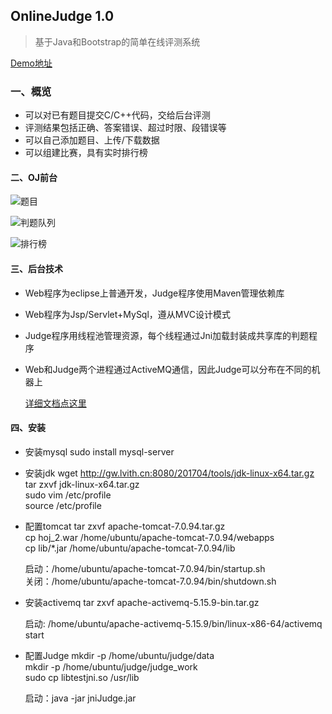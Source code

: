 ## OnlineJudge 1.0

> 基于Java和Bootstrap的简单在线评测系统

[Demo地址](<http://188.131.216.16:8080/hoj_2>)

### 一、概览

- 可以对已有题目提交C/C++代码，交给后台评测
- 评测结果包括正确、答案错误、超过时限、段错误等
- 可以自己添加题目、上传/下载数据
- 可以组建比赛，具有实时排行榜

#### 二、OJ前台

![题目](https://github.com/houzena/LINUX-2019/blob/master/161403214%E4%BE%AF%E6%8C%AF%E6%A1%93/img/e.png)

![判题队列](https://github.com/houzena/LINUX-2019/blob/master/161403214%E4%BE%AF%E6%8C%AF%E6%A1%93/img/b.png)

![排行榜](https://github.com/houzena/LINUX-2019/blob/master/161403214%E4%BE%AF%E6%8C%AF%E6%A1%93/img/d.png)

#### 三、后台技术

- Web程序为eclipse上普通开发，Judge程序使用Maven管理依赖库

- Web程序为Jsp/Servlet+MySql，遵从MVC设计模式

- Judge程序用线程池管理资源，每个线程通过Jni加载封装成共享库的判题程序

- Web和Judge两个进程通过ActiveMQ通信，因此Judge可以分布在不同的机器上

  [详细文档点这里](https://github.com/houzena/LINUX-2019/blob/master/161403214%E4%BE%AF%E6%8C%AF%E6%A1%93/%E5%AE%9E%E9%AA%8C%E6%8A%A5%E5%91%8A.md)

#### 四、安装

- 安装mysql
  sudo install mysql-server  

- 安装jdk
  wget http://gw.lvith.cn:8080/201704/tools/jdk-linux-x64.tar.gz  
  tar zxvf  jdk-linux-x64.tar.gz  
  sudo vim /etc/profile  
  source /etc/profile  

- 配置tomcat
  tar zxvf apache-tomcat-7.0.94.tar.gz  
  cp hoj_2.war /home/ubuntu/apache-tomcat-7.0.94/webapps  
  cp lib/*.jar /home/ubuntu/apache-tomcat-7.0.94/lib  

  启动：/home/ubuntu/apache-tomcat-7.0.94/bin/startup.sh  
  关闭：/home/ubuntu/apache-tomcat-7.0.94/bin/shutdown.sh  

- 安装activemq
  tar zxvf apache-activemq-5.15.9-bin.tar.gz  

  启动: /home/ubuntu/apache-activemq-5.15.9/bin/linux-x86-64/activemq start  

- 配置Judge
  mkdir -p /home/ubuntu/judge/data  
  mkdir -p /home/ubuntu/judge/judge_work  
  sudo cp libtestjni.so /usr/lib  

  启动：java -jar jniJudge.jar  
